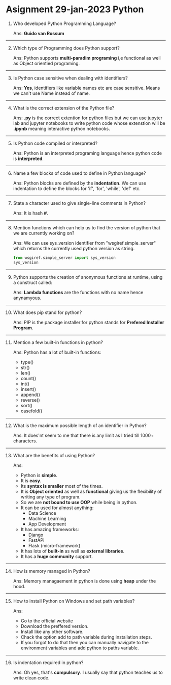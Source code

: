 # Asignment 29-jan-2023 Python

1. Who developed Python Programming Language?

   Ans: **Guido van Rossum**

<hr>

2. Which type of Programming does Python support?

   Ans: Python supports **multi-paradim programing** i,e functional as well as Object orientied programing.

<hr>

3. Is Python case sensitive when dealing with identifiers?

   Ans: **Yes**, identifiers like variable names etc are case sensitive. Means we can't use Name instead of name.

<hr>

4. What is the correct extension of the Python file?

   Ans: **.py** is the correct extention for python files but we can use jupyter lab and jupyter notebooks to write python code whose extenstion will be **.ipynb** meaning interactive python notebooks.

<hr>

5. Is Python code compiled or interpreted?

   Ans: Python is an interpreted programing language hence python code is **interpreted**.

<hr>

6. Name a few blocks of code used to define in Python language?

   Ans: Python blocks are defined by the **indentation**. We can use indentation to define the blocks for 'if', 'for', 'while', 'def' etc.

<hr>

7. State a character used to give single-line comments in Python?

   Ans: It is hash **#**.

<hr>

8. Mention functions which can help us to find the version of python that we are currently working on?

   Ans: We can use sys_version identifier from "wsgiref.simple_server" which returns the currently used python version as string.

   ```py
   from wsgiref.simple_server import sys_version
   sys_version
   ```

<hr>

9. Python supports the creation of anonymous functions at runtime, using a construct called:

   Ans: **Lambda functions** are the functions with no name hence anynamyous.

<hr>

10. What does pip stand for python?

    Ans: PIP is the package installer for python stands for **Prefered Installer Program**.

<hr>

11. Mention a few built-in functions in python?

    Ans: Python has a lot of built-in functions:

    - type()
    - str()
    - len()
    - count()
    - int()
    - insert()
    - append()
    - reverse()
    - sort()
    - casefold()

<hr>

12. What is the maximum possible length of an identifier in Python?

    Ans: It does'nt seem to me that there is any limit as I tried till 1000+ characters.

<hr>

13. What are the benefits of using Python?

    Ans:

    - Python is **simple**.
    - It is **easy**.
    - Its **syntax is smaller** most of the times.
    - It is **Object oriented** as well as **functional** giving us the flexibility of writing any type of program.
    - So we are **not bound to use OOP** while being in python.
    - It can be used for almost anything:
      - Data Science
      - Machine Learning
      - App Development
    - It has amazing frameworks:
      - Django
      - FastAPI
      - Flask (micro-framework)
    - It has lots of **built-in** as well as **external libraries**.
    - It has a **huge community** support.

<hr>

14. How is memory managed in Python?

    Ans: Memory managaement in python is done using **heap** under the hood.

<hr>

15. How to install Python on Windows and set path variables?

    Ans:

    - Go to the official website
    - Download the preffered version.
    - Install like any other software.
    - Chack the option add to path variable during installation steps.
    - If you forgot to do that then you can manually navigate to the environment variables and add python to paths variable.

<hr>

16. Is indentation required in python?

    Ans: Oh yes, that's **cumpulsory**. I usually say that python teaches us to write clean code.
